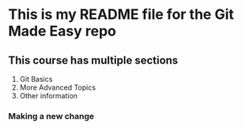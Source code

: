 # This is my README file for the Git Made Easy repo

## This course has multiple sections

1. Git Basics
2. More Advanced Topics
3. Other information

### Making a new change